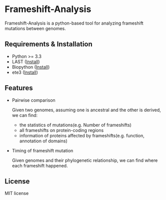 # Frameshift-Analysis
Frameshift-Analysis is a python-based tool for analyzing frameshift mutations between genomes. 


## Requirements & Installation
* Python >= 3.3
* LAST ([Install](http://last.cbrc.jp/doc/last.html))
* Biopython ([Install](https://biopython.org/wiki/Download))
* ete3 ([Install](http://etetoolkit.org/download/))



## Features
* Pairwise comparison

  Given two genomes, assuming one is ancestral and the other is derived, we can find:
  * the statistics of mutations(e.g. Number of frameshifts)
  * all frameshifts on protein-coding regions
  * information of proteins affected by frameshifts(e.g. function, annotation of domains)


* Timing of frameshift mutation

  Given genomes and their phylogenetic relationship, we can find where each frameshift happened.


## License

MIT license

